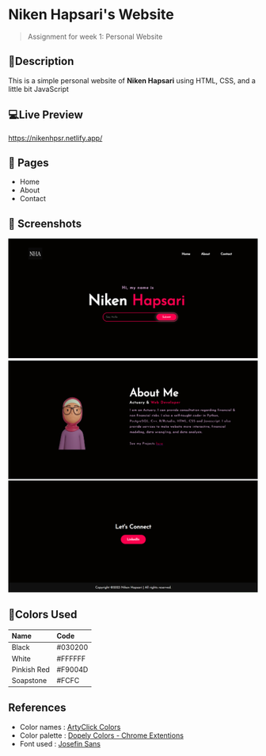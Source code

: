 # Niken Hapsari's Website

> Assignment for week 1: Personal Website

## 📢Description

This is a simple personal website of **Niken Hapsari** using HTML, CSS, and a little bit JavaScript

## 💻Live Preview

https://nikenhpsr.netlify.app/

## 📄 Pages

- Home
- About
- Contact

## 🔎 Screenshots

![Homepage](./assets/homepage.png)
![About](./assets/about-page.png)
![Contact](./assets/contact-footer.png)

## 🚥Colors Used

| Name        | Code    |
| :---------- | :------ |
| Black       | #030200 |
| White       | #FFFFFF |
| Pinkish Red | #F9004D |
| Soapstone   | #FCFC   |

## References

- Color names : [ArtyClick Colors](https://colors.artyclick.com/color-name-finder/)
- Color palette : [Dopely Colors - Chrome Extentions](https://colors.dopely.top/)
- Font used : [Josefin Sans](https://fonts.googleapis.com/css?family=Josefin%20Sans)
